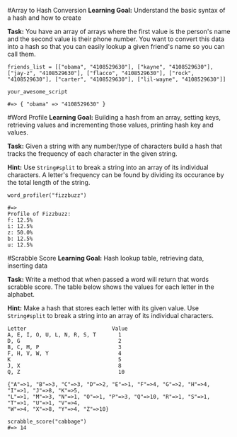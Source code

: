 #Array to Hash Conversion
**Learning Goal:** Understand the basic syntax of a hash and how to create

**Task:** You have an array of arrays where the first value is the person's name and the second value is their phone number.  You want to convert this data into a hash so that you can easily lookup a given friend's name so you can call them.

```
friends_list = [["obama", "4108529630"], ["kayne", "4108529630"], ["jay-z", "4108529630"], ["flacco", "4108529630"], ["rock", "4108529630"], ["carter", "4108529630"], ["lil-wayne", "4108529630"]]

your_awesome_script

#=> { "obama" => "4108529630" }
```

#Word Profile
**Learning Goal:**  Building a hash from an array, setting keys, retrieving values and incrementing those values, printing hash key and values.

**Task:** Given a string with any number/type of characters build a hash that tracks the frequency of each character in the given string.

**Hint:** Use `String#split` to break a string into an array of its individual characters.  A letter's frequency can be found by dividing its occurance by the total length of the string.

```
word_profiler("fizzbuzz")

#=>
Profile of Fizzbuzz:
f: 12.5%
i: 12.5%
z: 50.0%
b: 12.5%
u: 12.5%
```

#Scrabble Score
**Learning Goal:** Hash lookup table, retrieving data, inserting data

**Task:** Write a method that when passed a word will return that words scrabble score.  The table below shows the values for each letter in the alphabet.

**Hint:** Make a hash that stores each letter with its given value.  Use `String#split` to break a string into an array of its individual characters.

```
Letter                           Value
A, E, I, O, U, L, N, R, S, T       1
D, G                               2
B, C, M, P                         3
F, H, V, W, Y                      4
K                                  5
J, X                               8
Q, Z                               10

{"A"=>1, "B"=>3, "C"=>3, "D"=>2, "E"=>1, "F"=>4, "G"=>2, "H"=>4, "I"=>1, "J"=>8, "K"=>5, 
"L"=>1, "M"=>3, "N"=>1, "O"=>1, "P"=>3, "Q"=>10, "R"=>1, "S"=>1, "T"=>1, "U"=>1, "V"=>4, 
"W"=>4, "X"=>8, "Y"=>4, "Z"=>10}

scrabble_score("cabbage")
#=> 14
```


